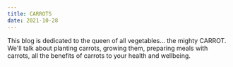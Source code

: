 ```yaml
---
title: CARROTS
date: 2021-10-28
---
```

This blog is dedicated to the queen of all vegetables... the mighty CARROT. 
We'll talk about planting carrots, growing them, preparing meals with carrots, all the benefits of carrots to your health and wellbeing.

